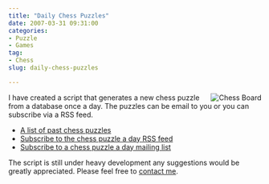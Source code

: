 ```yaml
---
title: "Daily Chess Puzzles"
date: 2007-03-31 09:31:00
categories:
- Puzzle
- Games
tag: 
- Chess
slug: daily-chess-puzzles

---
```


<a href="http://www.abluestar.com/chess/" title="Chess Board"><img src="/public/uploads/2007/03/5_52_chessboard_chess3gif.gif" alt="Chess Board" align="right" /></a>I have created a script that generates a new chess puzzle from a database once a day. The puzzles can be email to you or you can subscribe via a RSS feed.
<ul>
	<li><a href="http://www.abluestar.com/chess/"> A list of past chess puzzles</a></li>
	<li><a href="http://feeds.feedburner.com/abluestar/chess">Subscribe to the chess puzzle a day RSS feed</a></li>
	<li><a href="http://www.feedburner.com/fb/a/emailverifySubmit?feedId=819545">Subscribe to a chess puzzle a day mailing list</a></li>
</ul>
The script is still under heavy development any suggestions would be greatly appreciated.
Please feel free to <a href="http://www.abluestar.com/about/">contact me</a>.

